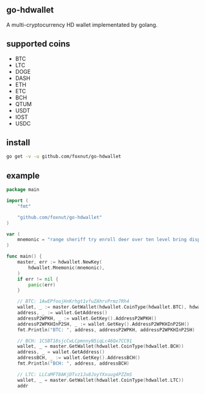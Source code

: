 ## go-hdwallet

A multi-cryptocurrency HD wallet implementated by golang.

## supported coins

- BTC
- LTC
- DOGE
- DASH
- ETH
- ETC
- BCH
- QTUM
- USDT
- IOST
- USDC

## install

```sh
go get -v -u github.com/foxnut/go-hdwallet
```

## example

```go
package main

import (
    "fmt"

    "github.com/foxnut/go-hdwallet"
)

var (
    mnemonic = "range sheriff try enroll deer over ten level bring display stamp recycle"
)

func main() {
    master, err := hdwallet.NewKey(
        hdwallet.Mnemonic(mnemonic),
    )
    if err != nil {
        panic(err)
    }

    // BTC: 1AwEPfoojHnKrhgt1vfuZAhrvPrmz7Rh4
    wallet, _ := master.GetWallet(hdwallet.CoinType(hdwallet.BTC), hdwallet.AddressIndex(1))
    address, _ := wallet.GetAddress()
    addressP2WPKH, _ := wallet.GetKey().AddressP2WPKH()
    addressP2WPKHInP2SH, _ := wallet.GetKey().AddressP2WPKHInP2SH()
    fmt.Println("BTC: ", address, addressP2WPKH, addressP2WPKHInP2SH)

    // BCH: 1CSBT18sjcCwLCpmnnyN5iqLc46Qx7CC91
    wallet, _ = master.GetWallet(hdwallet.CoinType(hdwallet.BCH))
    address, _ = wallet.GetAddress()
    addressBCH, _ := wallet.GetKey().AddressBCH()
    fmt.Println("BCH: ", address, addressBCH)

    // LTC: LLCaMFT8AKjDTvz1Ju8JoyYXxuug4PZZmS
    wallet, _ = master.GetWallet(hdwallet.CoinType(hdwallet.LTC))
    addr